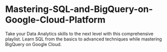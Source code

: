 # Mastering-SQL-and-BigQuery-on-Google-Cloud-Platform
Take your Data Analytics skills to the next level with this comprehensive playlist. Learn SQL from the basics to advanced techniques while mastering BigQuery on Google Cloud.
